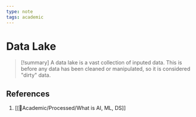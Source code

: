 ```yaml
---
type: note
tags: academic
---
```


# Data Lake

> [!summary] 
> A data lake is a vast collection of inputed data. This is before any data has been cleaned or manipulated, so it is considered "dirty" data.

## References
1. [[🧪Academic/Processed/What is AI, ML, DS]]